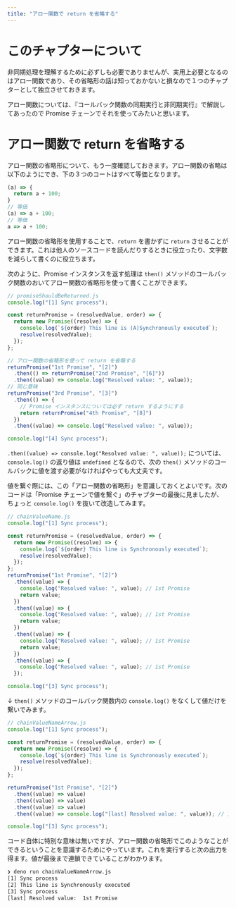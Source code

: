 ```yaml
---
title: "アロー関数で return を省略する"
---
```


# このチャプターについて

非同期処理を理解するために必ずしも必要でありませんが、実用上必要となるのはアロー関数であり、その省略形の話は知っておかないと損なので１つのチャプターとして独立させておきます。

アロー関数については、『コールバック関数の同期実行と非同期実行』で解説してあったので Promise チェーンでそれを使ってみたいと思います。

# アロー関数で return を省略する

アロー関数の省略形について、もう一度確認しておきます。アロー関数の省略は以下のようにでき、下の３つのコートはすべて等価となります。

```js
(a) => {
  return a + 100;
}
// 等価
(a) => a + 100;
// 等価
a => a + 100;
```

アロー関数の省略形を使用することで、`return` を書かずに `return` させることができます。これは他人のソースコードを読んだりするときに役立ったり、文字数を減らして書くのに役立ちます。

次のように、Promise インスタンスを返す処理は `then()` メソッドのコールバック関数のおいてアロー関数の省略形を使って書くことができます。

```js
// promiseShouldBeReturned.js
console.log("[1] Sync process");

const returnPromise = (resolvedValue, order) => {
  return new Promise((resolve) => {
    console.log(`${order} This line is (A)Synchronously executed`);
    resolve(resolvedValue);
  });
};

// アロー関数の省略形を使って return を省略する
returnPromise("1st Promise", "[2]")
  .then(() => returnPromise("2nd Promise", "[6]"))
  .then((value) => console.log("Resolved value: ", value));
// 同じ意味
returnPromise("3rd Promise", "[3]")
  .then(() => {
    // Promise インスタンスについては必ず return するようにする
    return returnPromise("4th Promise", "[8]")
  })
  .then((value) => console.log("Resolved value: ", value));

console.log("[4] Sync process");
```

`.then((value) => console.log("Resolved value: ", value));` については、`console.log()` の返り値は `undefined` となるので、次の `then()` メソッドのコールバックに値を渡す必要がなければやっても大丈夫です。

値を繋ぐ際には、この「アロー関数の省略形」を意識しておくとよいです。次のコードは「Promise チェーンで値を繋ぐ」のチャプターの最後に見ましたが、ちょっと `console.log()` を抜いて改造してみます。

```js
// chainValueName.js
console.log("[1] Sync process");

const returnPromise = (resolvedValue, order) => {
  return new Promise((resolve) => {
    console.log(`${order} This line is Synchronously executed`);
    resolve(resolvedValue);
  });
};
returnPromise("1st Promise", "[2]")
  .then((value) => {
    console.log("Resolved value: ", value); // 1st Promise
    return value;
  })
  .then((value) => {
    console.log("Resolved value: ", value); // 1st Promise
    return value;
  })
  .then((value) => {
    console.log("Resolved value: ", value); // 1st Promise
    return value;
  })
  .then((value) => {
    console.log("Resolved value: ", value); // 1st Promise
  });

console.log("[3] Sync process");
```

↓ `then()` メソッドのコールバック関数内の `console.log()` をなくして値だけを繋いでみます。

```js
// chainValueNameArrow.js
console.log("[1] Sync process");

const returnPromise = (resolvedValue, order) => {
  return new Promise((resolve) => {
    console.log(`${order} This line is Synchronously executed`);
    resolve(resolvedValue);
  });
};

returnPromise("1st Promise", "[2]")
  .then((value) => value)
  .then((value) => value)
  .then((value) => value)
  .then((value) => console.log("[last] Resolved value: ", value)); // 文字列 "1st Promise" を最後までつなげる

console.log("[3] Sync process");
```

コード自体に特別な意味は無いですが、アロー関数の省略形でこのようなことができるということを意識するためにやっています。これを実行すると次の出力を得ます。値が最後まで連鎖できていることがわかります。

```sh
❯ deno run chainValueNameArrow.js
[1] Sync process
[2] This line is Synchronously executed
[3] Sync process
[last] Resolved value:  1st Promise
```


